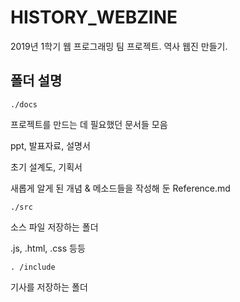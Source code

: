 # HISTORY_WEBZINE

2019년 1학기 웹 프로그래밍 팀 프로젝트. 역사 웹진 만들기. 


## 폴더 설명

`./docs`

프로젝트를 만드는 데 필요했던 문서들 모음

ppt, 발표자료, 설명서

초기 설계도, 기획서

새롭게 알게 된 개념 & 메소드들을 작성해 둔 Reference.md


`./src`

소스 파일 저장하는 폴더

.js, .html, .css 등등

`. /include`

기사를 저장하는 폴더
